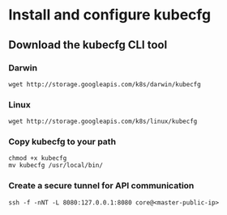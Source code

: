 # Install and configure kubecfg

## Download the kubecfg CLI tool

### Darwin

```
wget http://storage.googleapis.com/k8s/darwin/kubecfg
```

### Linux

```
wget http://storage.googleapis.com/k8s/linux/kubecfg
```

### Copy kubecfg to your path

```
chmod +x kubecfg
mv kubecfg /usr/local/bin/
```

### Create a secure tunnel for API communication

```
ssh -f -nNT -L 8080:127.0.0.1:8080 core@<master-public-ip>
```
